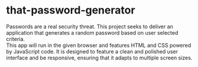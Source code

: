 # that-password-generator
Passwords are a real security threat. 
This project seeks to deliver an application that generates a random password based on user selected criteria.  
This app will run in the given browser and features HTML and CSS powered by JavaScript code.
It is designed to feature a clean and polished user interface and be responsive, ensuring that it adapts to multiple screen sizes.
